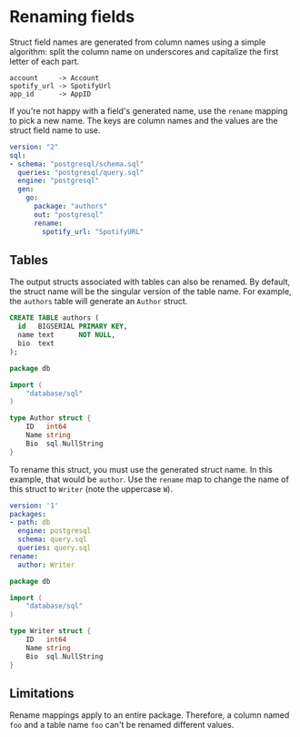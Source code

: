 # Renaming fields

Struct field names are generated from column names using a simple algorithm:
split the column name on underscores and capitalize the first letter of each
part.

```
account     -> Account
spotify_url -> SpotifyUrl
app_id      -> AppID
```

If you're not happy with a field's generated name, use the `rename` mapping
to pick a new name. The keys are column names and the values are the struct
field name to use.

```yaml
version: "2"
sql:
- schema: "postgresql/schema.sql"
  queries: "postgresql/query.sql"
  engine: "postgresql"
  gen:
    go: 
      package: "authors"
      out: "postgresql"
      rename:
        spotify_url: "SpotifyURL"
```

## Tables

The output structs associated with tables can also be renamed. By default, the struct name will be the singular version of the table name. For example, the `authors` table will generate an `Author` struct.

```sql
CREATE TABLE authors (
  id   BIGSERIAL PRIMARY KEY,
  name text      NOT NULL,
  bio  text
);
```

```go
package db

import (
	"database/sql"
)

type Author struct {
	ID   int64
	Name string
	Bio  sql.NullString
}
```

To rename this struct, you must use the generated struct name. In this example, that would be `author`. Use the `rename` map to change the name of this struct to `Writer` (note the uppercase `W`).

```yaml
version: '1'
packages:
- path: db
  engine: postgresql
  schema: query.sql
  queries: query.sql
rename:
  author: Writer
```

```go
package db

import (
	"database/sql"
)

type Writer struct {
	ID   int64
	Name string
	Bio  sql.NullString
}
```

## Limitations

Rename mappings apply to an entire package. Therefore, a column named `foo` and
a table name `foo` can't be renamed different values.
